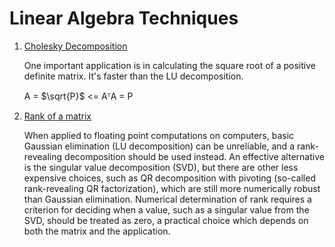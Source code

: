 # Linear Algebra Techniques
1. [Cholesky Decomposition](https://en.wikipedia.org/wiki/Cholesky_decomposition)

   One important application is in calculating the square root of a positive definite matrix. It's faster than the LU decomposition.

   A = $\sqrt{P}$ <= AᵀA = P

2. [Rank of a matrix](https://en.wikipedia.org/wiki/Rank_(linear_algebra))

   When applied to floating point computations on computers, basic Gaussian elimination (LU decomposition) can be unreliable, and a rank-revealing decomposition should be used instead. An effective alternative is the singular value decomposition (SVD), but there are other less expensive choices, such as QR decomposition with pivoting (so-called rank-revealing QR factorization), which are still more numerically robust than Gaussian elimination. Numerical determination of rank requires a criterion for deciding when a value, such as a singular value from the SVD, should be treated as zero, a practical choice which depends on both the matrix and the application. 
